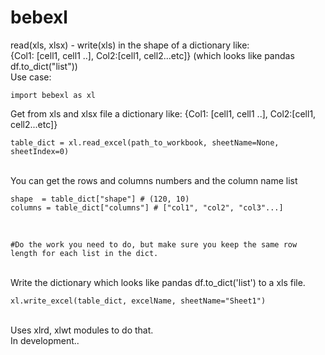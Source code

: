 # bebexl
read(xls, xlsx) - write(xls) in the shape of a dictionary like:<br/>
{Col1: [cell1, cell1 ..], Col2:[cell1, cell2...etc]} (which looks like pandas df.to_dict("list")) 
<br/>
Use case:
<br/>
```
import bebexl as xl
```

Get from xls and xlsx file a dictionary like: {Col1: [cell1, cell1 ..], Col2:[cell1, cell2...etc]}
```
table_dict = xl.read_excel(path_to_workbook, sheetName=None, sheetIndex=0)
```
<br/>
You can get the rows and columns numbers and the column name list
<br/>


```
shape  = table_dict["shape"] # (120, 10)
columns = table_dict["columns"] # ["col1", "col2", "col3"...]
```

<br/>

```
#Do the work you need to do, but make sure you keep the same row length for each list in the dict.
```
<br/>
Write the dictionary which looks like pandas df.to_dict('list') to a xls file.

```
xl.write_excel(table_dict, excelName, sheetName="Sheet1")
```

<br/>
Uses xlrd, xlwt modules to do that. 
<br/>
In development..
